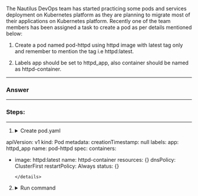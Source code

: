 The Nautilus DevOps team has started practicing some pods and services deployment on Kubernetes platform as they are planning to migrate most of their applications on Kubernetes platform. Recently one of the team members has been assigned a task to create a pod as per details mentioned below:

1. Create a pod named pod-httpd using httpd image with latest tag only and remember to mention the tag i.e httpd:latest.

2. Labels app should be set to httpd_app, also container should be named as httpd-container.
---
### Answer
---
### Steps:
---
1. <details>
    <summary>Create pod.yaml</summary>

    ```
apiVersion: v1
kind: Pod
metadata:
  creationTimestamp: null
  labels:
    app: httpd_app
  name: pod-httpd
spec:
  containers:
  - image: httpd:latest
    name: httpd-container
    resources: {}
  dnsPolicy: ClusterFirst
  restartPolicy: Always
status: {}
    ```
    </details>

2. <details>
    <summary> Run command </summary>
    ```
    kubectl create -f pod.yaml
    ```
    </details>